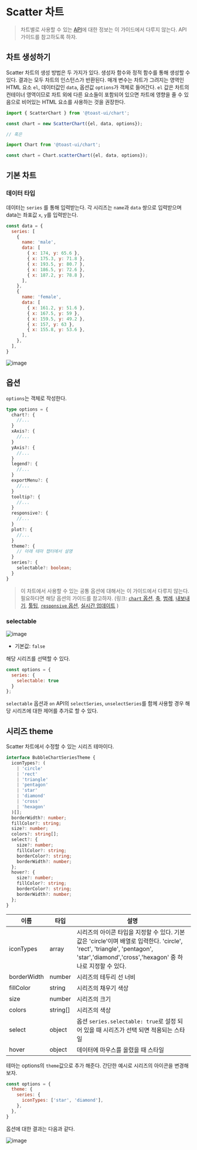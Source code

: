 # Scatter 차트

> 차트별로 사용할 수 있는 [API](./common-api.md)에 대한 정보는 이 가이드에서 다루지 않는다. API 가이드를 참고하도록 하자.

## 차트 생성하기

Scatter 차트의 생성 방법은 두 가지가 있다. 생성자 함수와 정적 함수를 통해 생성할 수 있다. 결과는 모두 차트의 인스턴스가 반환된다. 매개 변수는 차트가 그려지는 영역인 HTML 요소 `el`, 데이터값인 `data`, 옵션값 `options`가 객체로 들어간다. `el` 값은 차트의 컨테이너 영역이므로 차트 외에 다른 요소들이 포함되어 있으면 차트에 영향을 줄 수 있음으로 비어있는 HTML 요소를 사용하는 것을 권장한다.

```js
import { ScatterChart } from '@toast-ui/chart';

const chart = new ScatterChart({el, data, options});

// 혹은

import Chart from '@toast-ui/chart';

const chart = Chart.scatterChart({el, data, options});
```

## 기본 차트

### 데이터 타입

데이터는 `series` 를 통해 입력받는다. 각 시리즈는 `name`과 `data` 쌍으로 입력받으며 data는 좌표값 `x`, `y`를 입력받는다.

```js
const data = {
  series: [
    {
      name: 'male',
      data: [
        { x: 174, y: 65.6 },
        { x: 175.3, y: 71.8 },
        { x: 193.5, y: 80.7 },
        { x: 186.5, y: 72.6 },
        { x: 187.2, y: 78.8 },
      ],
    },
    {
      name: 'female',
      data: [
        { x: 161.2, y: 51.6 },
        { x: 167.5, y: 59 },
        { x: 159.5, y: 49.2 },
        { x: 157, y: 63 },
        { x: 155.8, y: 53.6 },
      ],
    },
  ],
}
```

![image](https://user-images.githubusercontent.com/35371660/102057191-e4a06000-3e30-11eb-8396-378ae2a8f7ec.png)

## 옵션

`options`는 객체로 작성한다.

```ts
type options = {
  chart?: {
    //...
  }
  xAxis?: {
    //...
  }
  yAxis?: {
    //...
  }
  legend?: {
    //...
  }
  exportMenu?: {
    //...
  }
  tooltip?: {
    //...
  }
  responsive?: {
    //...
  }
  plot?: {
    //...
  }
  theme?: {
    // 아래 테마 챕터에서 설명
  }
  series?: {
    selectable?: boolean;
  }
}
```

> 이 차트에서 사용할 수 있는 공통 옵션에 대해서는 이 가이드에서 다루지 않는다. 필요하다면 해당 옵션의 가이드를 참고하자.
> (링크:
> [`chart` 옵션](./common-chart-options.md),
> [축](./common-axes.md),
> [범례](./common-legend.md),
> [내보내기](./common-exportMenu.md),
> [툴팁](./common-tooltip.md),
> [`responsive` 옵션](./common-responsive-options.md),
> [실시간 업데이트](./common-liveUpdate-options.md)
> )

### selectable

![image](https://user-images.githubusercontent.com/35371660/102058051-457c6800-3e32-11eb-9399-3252f9d4ada5.png)

* 기본값: `false`

해당 시리즈를 선택할 수 있다.

```js
const options = {
  series: {
    selectable: true
  }
};
```

`selectable` 옵션과 `on` API의 `selectSeries`, `unselectSeries`를 함께 사용할 경우 해당 시리즈에 대한 제어를 추가로 할 수 있다.

## 시리즈 theme

Scatter 차트에서 수정할 수 있는 시리즈 테마이다.

```ts
interface BubbleChartSeriesTheme {
  iconTypes?: (
    | 'circle'
    | 'rect'
    | 'triangle'
    | 'pentagon'
    | 'star'
    | 'diamond'
    | 'cross'
    | 'hexagon'
  )[];
  borderWidth?: number;
  fillColor?: string;
  size?: number;
  colors?: string[];
  select?: {
    size?: number;
    fillColor?: string;
    borderColor?: string;
    borderWidth?: number;
  };
  hover?: {
    size?: number;
    fillColor?: string;
    borderColor?: string;
    borderWidth?: number;
  };
}
```

| 이름 | 타입 | 설명 |
| --- | --- | --- |
| iconTypes | array | 시리즈의 아이콘 타입을 지정할 수 있다. 기본 값은 'circle'이며 배열로 입력한다. 'circle',  'rect', 'triangle', 'pentagon', 'star','diamond','cross','hexagon' 중 하나로 지정할 수 있다. |
| borderWidth | number | 시리즈의 테두리 선 너비 |
| fillColor | string | 시리즈의 채우기 색상 |
| size | number | 시리즈의 크기 |
| colors | string[] | 시리즈의 색상 |
| select | object | 옵션 `series.selectable: true`로 설정 되어 있을 때 시리즈가 선택 되면 적용되는 스타일 |
| hover | object | 데이터에 마우스를 올렸을 때 스타일 |

테마는 options의 `theme`값으로 추가 해준다. 간단한 예시로 시리즈의 아이콘을 변경해보자.

```js
const options = {
  theme: {
    series: {
      iconTypes: ['star', 'diamond'],
    },
  },
}
```

옵션에 대한 결과는 다음과 같다.

![image](https://user-images.githubusercontent.com/35371660/102059371-2bdc2000-3e34-11eb-9b3a-dea995fc8d73.png)
